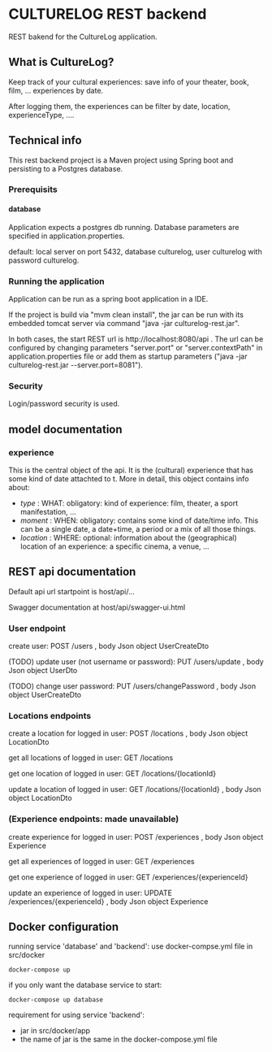 # CULTURELOG REST backend

REST bakend for the CultureLog application.

## What is CultureLog?

Keep track of your cultural experiences: save info of your theater, book, film, ... experiences by date.

After logging them, the experiences can be filter by date, location, experienceType, ....

## Technical info

This rest backend project is a Maven project using Spring boot and persisting to a Postgres database.

### Prerequisits

#### database

Application expects a postgres db running.
Database parameters are specified in application.properties.

default: local server on port 5432, database culturelog, user culturelog with password culturelog.

### Running the application

Application can be run as a spring boot application in a IDE.

If the project is build via "mvm clean install", the jar can be run with its embedded tomcat server via command "java -jar culturelog-rest.jar".

In both cases, the start REST url is http://localhost:8080/api . 
The url can be configured by changing parameters "server.port" or "server.contextPath" in application.properties file 
or add them as startup parameters ("java -jar culturelog-rest.jar --server.port=8081").

### Security

Login/password security is used.

## model documentation

### experience

This is the central object of the api. It is the (cultural) experience that has some kind of date attachted to t.
More in detail, this object contains info about:

* *type* : WHAT: obligatory: kind of experience: film, theater, a sport manifestation, ...
* *moment* : WHEN: obligatory: contains some kind of date/time info. This can be a single date, a date+time, a period or a mix of all those things.
* *location* : WHERE: optional: information about the (geographical) location of an experience: a specific cinema, a venue, ...

## REST api documentation

Default api url startpoint is host/api/...

Swagger documentation at host/api/swagger-ui.html

### User endpoint

create user: POST /users , body Json object UserCreateDto

(TODO) update user (not username or password): PUT /users/update , body Json object UserDto

(TODO) change user password: PUT /users/changePassword , body Json object UserCreateDto

### Locations endpoints

create a location for logged in user: POST /locations , body Json object LocationDto

get all locations of logged in user: GET /locations

get one location of logged in user: GET /locations/{locationId}

update a location of logged in user: GET /locations/{locationId} , body Json object LocationDto

### (Experience endpoints: made unavailable)

create experience for logged in user: POST /experiences , body Json object Experience

get all experiences of logged in user: GET /experiences

get one experience of logged in user: GET /experiences/{experienceId}

update an experience of logged in user: UPDATE /experiences/{experienceId} , body Json object Experience

## Docker configuration

running service 'database' and 'backend': use docker-compse.yml file in src/docker

```
docker-compose up
```

if you only want the database service to start:

```
docker-compose up database
```

requirement for using service 'backend':

* jar in src/docker/app
* the name of jar is the same in the docker-compose.yml file
